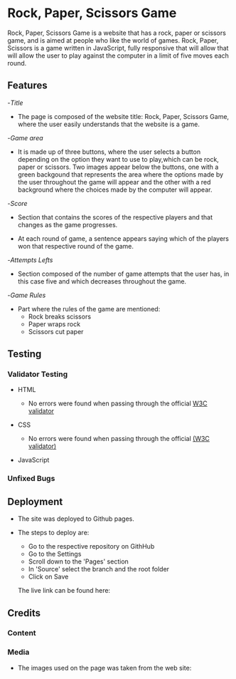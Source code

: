 # Rock, Paper, Scissors Game

Rock, Paper, Scissors Game is a website that has a rock, paper or scissors game, and is aimed at people who like the world of games.
Rock, Paper, Scissors is a game written in JavaScript, fully responsive that will allow that will allow the user to play against the computer in a limit of five moves each round.



## Features

-_Title_

- The page is composed of the website title: Rock, Paper, Scissors Game, where the user easily understands that the website is a game.

-_Game area_

- It is made up of three buttons, where the user selects a button depending on the option they want to use to play,which can be rock, paper or scissors. Two images appear below the buttons, one with a green backgound that represents the area where the options made by the user throughout the game will appear and the other with a red background where the choices made by the computer will appear.

-_Score_

- Section that contains the scores of the respective players and that changes as the game progresses.

- At each round of game, a sentence appears saying which of the players won that respective round of the game.

-_Attempts Lefts_

- Section composed of the number of game attempts that the user has, in this case five and which decreases throughout the game.


-_Game Rules_

- Part where the rules of the game are mentioned:
  - Rock breaks scissors
  - Paper wraps rock
  - Scissors cut paper

## Testing

### Validator Testing

- HTML
    - No errors were found when passing through the official [W3C validator]()

- CSS 
    - No errors were found when passing through the official [(W3C validator)]()
    
- JavaScript


### Unfixed Bugs


## Deployment

- The site was deployed to Github pages.
- The steps to deploy are:
  - Go to the respective repository on GithHub
  - Go to the Settings
  - Scroll down to the 'Pages' section
  - In 'Source' select the branch and the root folder
  - Click on Save

  The live link can be found here:


## Credits


### Content


### Media

- The images used on the page was taken from the web site:
